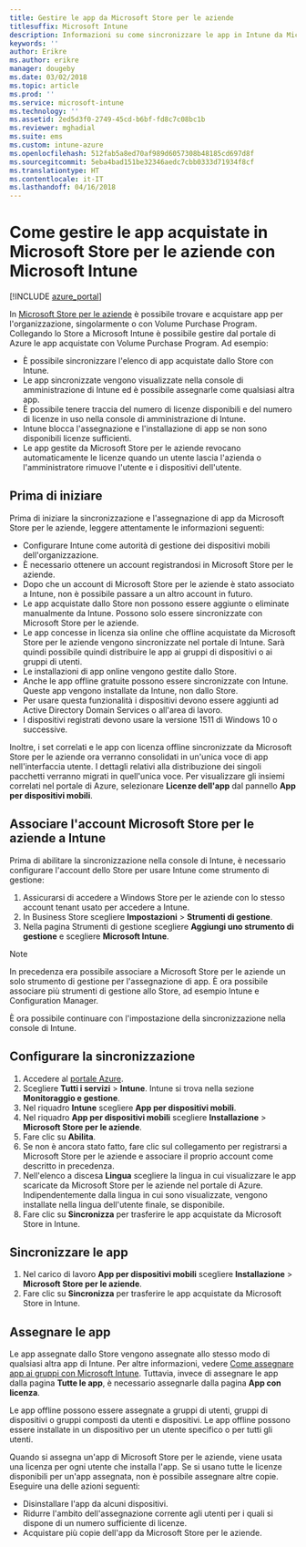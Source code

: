 ```yaml
---
title: Gestire le app da Microsoft Store per le aziende
titlesuffix: Microsoft Intune
description: Informazioni su come sincronizzare le app in Intune da Microsoft Store per le aziende, assegnarle e tenerne traccia.
keywords: ''
author: Erikre
ms.author: erikre
manager: dougeby
ms.date: 03/02/2018
ms.topic: article
ms.prod: ''
ms.service: microsoft-intune
ms.technology: ''
ms.assetid: 2ed5d3f0-2749-45cd-b6bf-fd8c7c08bc1b
ms.reviewer: mghadial
ms.suite: ems
ms.custom: intune-azure
ms.openlocfilehash: 512fab5a8ed70af989d6057308b48185cd697d8f
ms.sourcegitcommit: 5eba4bad151be32346aedc7cbb0333d71934f8cf
ms.translationtype: HT
ms.contentlocale: it-IT
ms.lasthandoff: 04/16/2018
---
```

# <a name="how-to-manage-apps-you-purchased-from-the-microsoft-store-for-business-with-microsoft-intune"></a>Come gestire le app acquistate in Microsoft Store per le aziende con Microsoft Intune

[!INCLUDE [azure_portal](./includes/azure_portal.md)]

In [Microsoft Store per le aziende](https://www.microsoft.com/business-store) è possibile trovare e acquistare app per l'organizzazione, singolarmente o con Volume Purchase Program. Collegando lo Store a Microsoft Intune è possibile gestire dal portale di Azure le app acquistate con Volume Purchase Program. Ad esempio:
* È possibile sincronizzare l'elenco di app acquistate dallo Store con Intune.
* Le app sincronizzate vengono visualizzate nella console di amministrazione di Intune ed è possibile assegnarle come qualsiasi altra app.
* È possibile tenere traccia del numero di licenze disponibili e del numero di licenze in uso nella console di amministrazione di Intune.
* Intune blocca l'assegnazione e l'installazione di app se non sono disponibili licenze sufficienti.
* Le app gestite da Microsoft Store per le aziende revocano automaticamente le licenze quando un utente lascia l'azienda o l'amministratore rimuove l'utente e i dispositivi dell'utente.

## <a name="before-you-start"></a>Prima di iniziare

Prima di iniziare la sincronizzazione e l'assegnazione di app da Microsoft Store per le aziende, leggere attentamente le informazioni seguenti:

- Configurare Intune come autorità di gestione dei dispositivi mobili dell'organizzazione.
- È necessario ottenere un account registrandosi in Microsoft Store per le aziende.
- Dopo che un account di Microsoft Store per le aziende è stato associato a Intune, non è possibile passare a un altro account in futuro.
- Le app acquistate dallo Store non possono essere aggiunte o eliminate manualmente da Intune. Possono solo essere sincronizzate con Microsoft Store per le aziende.
- Le app concesse in licenza sia online che offline acquistate da Microsoft Store per le aziende vengono sincronizzate nel portale di Intune. Sarà quindi possibile quindi distribuire le app ai gruppi di dispositivi o ai gruppi di utenti. 
- Le installazioni di app online vengono gestite dallo Store.
- Anche le app offline gratuite possono essere sincronizzate con Intune. Queste app vengono installate da Intune, non dallo Store.
- Per usare questa funzionalità i dispositivi devono essere aggiunti ad Active Directory Domain Services o all'area di lavoro.
- I dispositivi registrati devono usare la versione 1511 di Windows 10 o successive.

Inoltre, i set correlati e le app con licenza offline sincronizzate da Microsoft Store per le aziende ora verranno consolidati in un'unica voce di app nell'interfaccia utente. I dettagli relativi alla distribuzione dei singoli pacchetti verranno migrati in quell'unica voce. Per visualizzare gli insiemi correlati nel portale di Azure, selezionare **Licenze dell'app** dal pannello **App per dispositivi mobili**.

## <a name="associate-your-microsoft-store-for-business-account-with-intune"></a>Associare l'account Microsoft Store per le aziende a Intune
Prima di abilitare la sincronizzazione nella console di Intune, è necessario configurare l'account dello Store per usare Intune come strumento di gestione:
1. Assicurarsi di accedere a Windows Store per le aziende con lo stesso account tenant usato per accedere a Intune.
2. In Business Store scegliere **Impostazioni** > **Strumenti di gestione**.
3. Nella pagina Strumenti di gestione scegliere **Aggiungi uno strumento di gestione** e scegliere **Microsoft Intune**.

> [!NOTE]
> In precedenza era possibile associare a Microsoft Store per le aziende un solo strumento di gestione per l'assegnazione di app. È ora possibile associare più strumenti di gestione allo Store, ad esempio Intune e Configuration Manager.

È ora possibile continuare con l'impostazione della sincronizzazione nella console di Intune.

## <a name="configure-synchronization"></a>Configurare la sincronizzazione

1. Accedere al [portale Azure](https://portal.azure.com).
2. Scegliere **Tutti i servizi** > **Intune**. Intune si trova nella sezione **Monitoraggio e gestione**.
3. Nel riquadro **Intune** scegliere **App per dispositivi mobili**.
1. Nel riquadro **App per dispositivi mobili** scegliere **Installazione** > **Microsoft Store per le aziende**.
2. Fare clic su **Abilita**.
3. Se non è ancora stato fatto, fare clic sul collegamento per registrarsi a Microsoft Store per le aziende e associare il proprio account come descritto in precedenza.
5. Nell'elenco a discesa **Lingua** scegliere la lingua in cui visualizzare le app scaricate da Microsoft Store per le aziende nel portale di Azure. Indipendentemente dalla lingua in cui sono visualizzate, vengono installate nella lingua dell'utente finale, se disponibile.
6. Fare clic su **Sincronizza** per trasferire le app acquistate da Microsoft Store in Intune.

## <a name="synchronize-apps"></a>Sincronizzare le app

1. Nel carico di lavoro **App per dispositivi mobili** scegliere **Installazione** > **Microsoft Store per le aziende**.
2. Fare clic su **Sincronizza** per trasferire le app acquistate da Microsoft Store in Intune.

## <a name="assign-apps"></a>Assegnare le app

Le app assegnate dallo Store vengono assegnate allo stesso modo di qualsiasi altra app di Intune. Per altre informazioni, vedere [Come assegnare app ai gruppi con Microsoft Intune](apps-deploy.md). Tuttavia, invece di assegnare le app dalla pagina **Tutte le app**, è necessario assegnarle dalla pagina **App con licenza**.

Le app offline possono essere assegnate a gruppi di utenti, gruppi di dispositivi o gruppi composti da utenti e dispositivi.
Le app offline possono essere installate in un dispositivo per un utente specifico o per tutti gli utenti. 


Quando si assegna un'app di Microsoft Store per le aziende, viene usata una licenza per ogni utente che installa l'app. Se si usano tutte le licenze disponibili per un'app assegnata, non è possibile assegnare altre copie. Eseguire una delle azioni seguenti:
* Disinstallare l'app da alcuni dispositivi.
* Ridurre l'ambito dell'assegnazione corrente agli utenti per i quali si dispone di un numero sufficiente di licenze.
* Acquistare più copie dell'app da Microsoft Store per le aziende.



